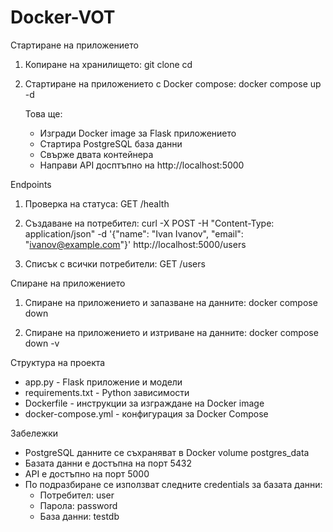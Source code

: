 # Docker-VOT

Стартиране на  приложението

  1. Копиране на хранилището:
       git clone <repository-url>
       cd <repository-name>

  2. Стартиране на приложението с Docker compose:
       docker compose up -d

     Това ще:
     - Изгради Docker image за Flask приложението
     - Стартира PostgreSQL база данни
     - Свърже двата контейнера
     - Направи API досптъпно на http://localhost:5000

Endpoints

  1. Проверка на статуса:
       GET /health

  2. Създаване на потребител:
       curl -X POST -H "Content-Type: application/json" -d '{"name": "Ivan Ivanov", "email": "ivanov@example.com"}' http://localhost:5000/users

  3. Списък с всички потребители:
       GET /users

Спиране на приложението

  1. Спиране на приложението и запазване на данните:
        docker compose down
     
  2. Спиране на приложението и изтриване на данните:
       docker compose down -v

Структура на проекта

  - app.py - Flask приложение и модели
  - requirements.txt - Python зависимости
  - Dockerfile - инструкции за изграждане на Docker image
  - docker-compose.yml - конфигурация за Docker Compose
     
Забележки

  - PostgreSQL данните се съхраняват в Docker volume postgres_data
  - Базата данни е достъпна на порт 5432
  - API е достъпно на порт 5000
  - По подразбиране се използват следните credentials за базата данни:
      - Потребител: user
      - Парола: password
      - База данни: testdb
